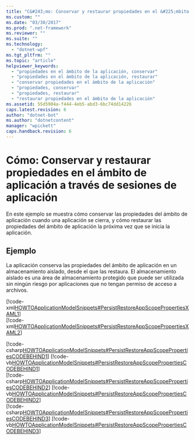 ```yaml
---
title: "C&#243;mo: Conservar y restaurar propiedades en el &#225;mbito de aplicaci&#243;n a trav&#233;s de sesiones de aplicaci&#243;n | Microsoft Docs"
ms.custom: ""
ms.date: "03/30/2017"
ms.prod: ".net-framework"
ms.reviewer: ""
ms.suite: ""
ms.technology: 
  - "dotnet-wpf"
ms.tgt_pltfrm: ""
ms.topic: "article"
helpviewer_keywords: 
  - "propiedades en el ámbito de la aplicación, conservar"
  - "propiedades en el ámbito de la aplicación, restaurar"
  - "conservar propiedades en el ámbito de la aplicación"
  - "propiedades, conservar"
  - "propiedades, restaurar"
  - "restaurar propiedades en el ámbito de la aplicación"
ms.assetid: 55d5904a-f444-4eb5-abd3-6bc74dd14226
caps.latest.revision: 6
author: "dotnet-bot"
ms.author: "dotnetcontent"
manager: "wpickett"
caps.handback.revision: 6
---
```

# C&#243;mo: Conservar y restaurar propiedades en el &#225;mbito de aplicaci&#243;n a trav&#233;s de sesiones de aplicaci&#243;n
En este ejemplo se muestra cómo conservar las propiedades del ámbito de aplicación cuando una aplicación se cierra, y cómo restaurar las propiedades del ámbito de aplicación la próxima vez que se inicia la aplicación.  
  
## Ejemplo  
 La aplicación conserva las propiedades del ámbito de aplicación en un almacenamiento aislado, desde el que las restaura.  El almacenamiento aislado es una área de almacenamiento protegido que puede ser utilizada sin ningún riesgo por aplicaciones que no tengan permiso de acceso a archivos.  
  
 [!code-xml[HOWTOApplicationModelSnippets#PersistRestoreAppScopePropertiesXAML1](../../../../samples/snippets/csharp/VS_Snippets_Wpf/HOWTOApplicationModelSnippets/CSharp/App.xaml#persistrestoreappscopepropertiesxaml1)]  
[!code-xml[HOWTOApplicationModelSnippets#PersistRestoreAppScopePropertiesXAML2](../../../../samples/snippets/csharp/VS_Snippets_Wpf/HOWTOApplicationModelSnippets/CSharp/App.xaml#persistrestoreappscopepropertiesxaml2)]  
  
 [!code-csharp[HOWTOApplicationModelSnippets#PersistRestoreAppScopePropertiesCODEBEHIND1](../../../../samples/snippets/csharp/VS_Snippets_Wpf/HOWTOApplicationModelSnippets/CSharp/App.xaml.cs#persistrestoreappscopepropertiescodebehind1)]
 [!code-vb[HOWTOApplicationModelSnippets#PersistRestoreAppScopePropertiesCODEBEHIND1](../../../../samples/snippets/visualbasic/VS_Snippets_Wpf/HOWTOApplicationModelSnippets/visualbasic/application.xaml.vb#persistrestoreappscopepropertiescodebehind1)]  
[!code-csharp[HOWTOApplicationModelSnippets#PersistRestoreAppScopePropertiesCODEBEHIND2](../../../../samples/snippets/csharp/VS_Snippets_Wpf/HOWTOApplicationModelSnippets/CSharp/App.xaml.cs#persistrestoreappscopepropertiescodebehind2)]
[!code-vb[HOWTOApplicationModelSnippets#PersistRestoreAppScopePropertiesCODEBEHIND2](../../../../samples/snippets/visualbasic/VS_Snippets_Wpf/HOWTOApplicationModelSnippets/visualbasic/application.xaml.vb#persistrestoreappscopepropertiescodebehind2)]  
[!code-csharp[HOWTOApplicationModelSnippets#PersistRestoreAppScopePropertiesCODEBEHIND3](../../../../samples/snippets/csharp/VS_Snippets_Wpf/HOWTOApplicationModelSnippets/CSharp/App.xaml.cs#persistrestoreappscopepropertiescodebehind3)]
[!code-vb[HOWTOApplicationModelSnippets#PersistRestoreAppScopePropertiesCODEBEHIND3](../../../../samples/snippets/visualbasic/VS_Snippets_Wpf/HOWTOApplicationModelSnippets/visualbasic/application.xaml.vb#persistrestoreappscopepropertiescodebehind3)]